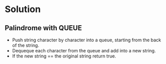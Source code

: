 ﻿# Solution
## Palindrome with QUEUE
- Push string character by character into a queue, starting from the back of the string.
- Dequeque each character from the queue and add into a new string.
- If the new string == the original string return true.

